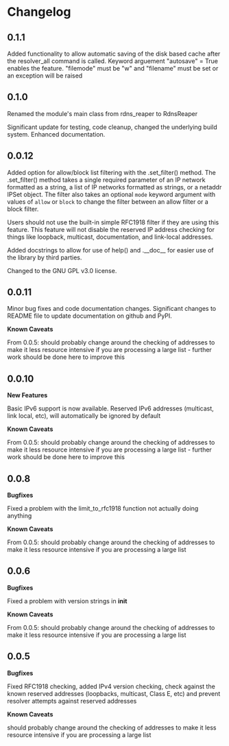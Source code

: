 # Changelog

## 0.1.1

Added functionality to allow automatic saving of the disk based cache after the resolver_all command is called.  Keyword arguement "autosave" = True enables the feature.  "filemode" must be "w" and "filename" must be set or an exception will be raised

## 0.1.0

Renamed the module's main class from rdns_reaper to RdnsReaper

Significant update for testing, code cleanup, changed the underlying build system.  Enhanced documentation.

## 0.0.12

Added option for allow/block list filtering with the .set_filter() method.  The .set_filter() method takes a single required parameter of an IP network formatted as a string, a list of IP networks formatted as strings, or a netaddr IPSet object.  The filter also takes an optional `mode` keyword argument with values of `allow` or `block` to change the filter between an allow filter or a block filter.

Users should not use the built-in simple RFC1918 filter if they are using this feature.
This feature will not disable the reserved IP address checking for things like loopback, multicast, documentation, and link-local addresses.

Added docstrings to allow for use of help() and .\_\_doc\_\_ for easier use of the library by third parties.

Changed to the GNU GPL v3.0 license.

## 0.0.11

Minor bug fixes and code documentation changes.  Significant changes to README file to update documentation on github and PyPI.

**Known Caveats**

From 0.0.5: should probably change around the checking of addresses to make it less resource intensive if you are processing a large list - further work should be done here to improve this

## 0.0.10

**New Features**

Basic IPv6 support is now available.  Reserved IPv6 addresses (multicast, link local, etc), will automatically be ignored by default

**Known Caveats**

From 0.0.5: should probably change around the checking of addresses to make it less resource intensive if you are processing a large list - further work should be done here to improve this

## 0.0.8

**Bugfixes**

Fixed a problem with the limit_to_rfc1918 function not actually doing anything

**Known Caveats**

From 0.0.5: should probably change around the checking of addresses to make it less resource intensive if you are processing a large list

## 0.0.6

**Bugfixes**

Fixed a problem with version strings in __init__

**Known Caveats**

From 0.0.5: should probably change around the checking of addresses to make it less resource intensive if you are processing a large list


## 0.0.5

**Bugfixes**

Fixed RFC1918 checking, added IPv4 version checking, check against the known reserved addresses (loopbacks, multicast, Class E, etc) and prevent resolver attempts against reserved addresses

**Known Caveats**

should probably change around the checking of addresses to make it less resource intensive if you are processing a large list
